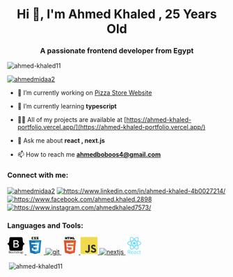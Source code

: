 <h1 align="center">Hi 👋, I'm Ahmed Khaled , 25 Years Old</h1>
<h3 align="center">A passionate frontend developer from Egypt</h3>

<p align="left"> <img src="https://komarev.com/ghpvc/?username=ahmed-khaled11&label=Profile%20views&color=0e75b6&style=flat" alt="ahmed-khaled11" /> </p>

<p align="left"> <a href="https://twitter.com/ahmedmidaa2" target="blank"><img src="https://img.shields.io/twitter/follow/ahmedmidaa2?logo=twitter&style=for-the-badge" alt="ahmedmidaa2" /></a> </p>

- 🔭 I’m currently working on [Pizza Store Website](https://pizza-clone.vercel.app/)

- 🌱 I’m currently learning **typescript**

- 👨‍💻 All of my projects are available at [https://ahmed-khaled-portfolio.vercel.app/](https://ahmed-khaled-portfolio.vercel.app/)

- 💬 Ask me about **react , next.js**

- 📫 How to reach me **ahmedboboos4@gmail.com**

<h3 align="left">Connect with me:</h3>
<p align="left">
<a href="https://twitter.com/ahmedmidaa2" target="blank"><img align="center" src="https://raw.githubusercontent.com/rahuldkjain/github-profile-readme-generator/master/src/images/icons/Social/twitter.svg" alt="ahmedmidaa2" height="30" width="40" /></a>
<a href="https://linkedin.com/in/https://www.linkedin.com/in/ahmed-khaled-4b0027214/" target="blank"><img align="center" src="https://raw.githubusercontent.com/rahuldkjain/github-profile-readme-generator/master/src/images/icons/Social/linked-in-alt.svg" alt="https://www.linkedin.com/in/ahmed-khaled-4b0027214/" height="30" width="40" /></a>
<a href="https://fb.com/https://www.facebook.com/ahmed.khaled.2898" target="blank"><img align="center" src="https://raw.githubusercontent.com/rahuldkjain/github-profile-readme-generator/master/src/images/icons/Social/facebook.svg" alt="https://www.facebook.com/ahmed.khaled.2898" height="30" width="40" /></a>
<a href="https://instagram.com/https://www.instagram.com/ahmedkhaled7573/" target="blank"><img align="center" src="https://raw.githubusercontent.com/rahuldkjain/github-profile-readme-generator/master/src/images/icons/Social/instagram.svg" alt="https://www.instagram.com/ahmedkhaled7573/" height="30" width="40" /></a>
</p>

<h3 align="left">Languages and Tools:</h3>
<p align="left"> <a href="https://getbootstrap.com" target="_blank" rel="noreferrer"> 
  <img src="https://raw.githubusercontent.com/devicons/devicon/master/icons/bootstrap/bootstrap-plain-wordmark.svg" alt="bootstrap" width="40" height="40"/> </a> <a href="https://www.w3schools.com/css/" target="_blank" rel="noreferrer"> <img src="https://raw.githubusercontent.com/devicons/devicon/master/icons/css3/css3-original-wordmark.svg" alt="css3" width="40" height="40"/> </a> <a href="https://git-scm.com/" target="_blank" rel="noreferrer">
  <img src="https://www.vectorlogo.zone/logos/git-scm/git-scm-icon.svg" alt="git" width="40" height="40"/> </a> <a href="https://www.w3.org/html/" target="_blank" rel="noreferrer"> <img src="https://raw.githubusercontent.com/devicons/devicon/master/icons/html5/html5-original-wordmark.svg" alt="html5" width="40" height="40"/> </a> <a href="https://developer.mozilla.org/en-US/docs/Web/JavaScript" target="_blank" rel="noreferrer"> 
  <img src="https://raw.githubusercontent.com/devicons/devicon/master/icons/javascript/javascript-original.svg" alt="javascript" width="40" height="40"/> </a> <a href="https://nextjs.org/" target="_blank" rel="noreferrer"> <img src="https://cdn.worldvectorlogo.com/logos/nextjs-2.svg" alt="nextjs" width="40" height="40"/> </a> <a href="https://reactjs.org/" target="_blank" rel="noreferrer"> <img src="https://raw.githubusercontent.com/devicons/devicon/master/icons/react/react-original-wordmark.svg" alt="react" width="40" height="40"/> </a> </p>

<p>&nbsp;<img align="center" src="https://github-readme-stats.vercel.app/api?username=ahmed-khaled11&show_icons=true&locale=en" alt="ahmed-khaled11" /></p>

